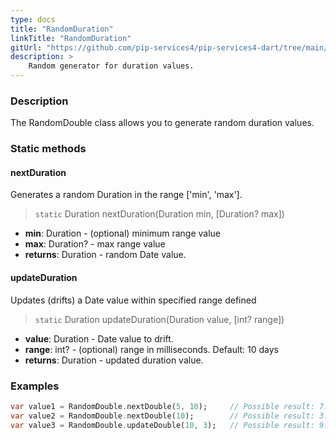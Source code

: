 ```yaml
---
type: docs
title: "RandomDuration"
linkTitle: "RandomDuration"
gitUrl: "https://github.com/pip-services4/pip-services4-dart/tree/main/pip-services4-data-dart"
description: >
    Random generator for duration values.
---
```


### Description

The RandomDouble class allows you to generate random duration values.

### Static methods

#### nextDuration
Generates a random Duration in the range ['min', 'max'].

> `static` Duration nextDuration(Duration min, [Duration? max])

- **min**: Duration - (optional) minimum range value
- **max**: Duration? - max range value
- **returns**: Duration - random Date value.

#### updateDuration
Updates (drifts) a Date value within specified range defined

> `static` Duration updateDuration(Duration value, [int? range])

- **value**: Duration - Date value to drift.
- **range**: int? - (optional) range in milliseconds. Default: 10 days
- **returns**: Duration - updated duration value.

### Examples

```dart
var value1 = RandomDouble.nextDouble(5, 10);     // Possible result: 7.3
var value2 = RandomDouble.nextDouble(10);        // Possible result: 3.7
var value3 = RandomDouble.updateDouble(10, 3);   // Possible result: 9.2

```

